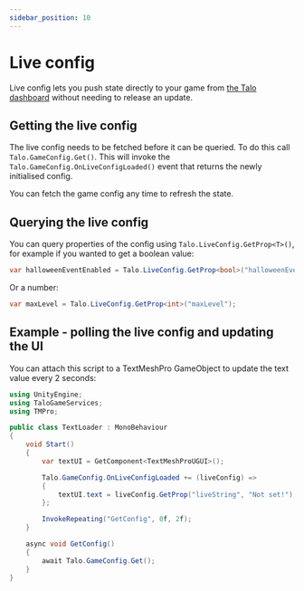 ```yaml
---
sidebar_position: 10
---
```


# Live config

Live config lets you push state directly to your game from [the Talo dashboard](https://dashboard.trytalo.com) without needing to release an update.

## Getting the live config

The live config needs to be fetched before it can be queried. To do this call `Talo.GameConfig.Get()`.
This will invoke the `Talo.GameConfig.OnLiveConfigLoaded()` event that returns the newly initialised config.

You can fetch the game config any time to refresh the state.

## Querying the live config

You can query properties of the config using `Talo.LiveConfig.GetProp<T>()`, for example if you wanted to get a boolean value:

```c#
var halloweenEventEnabled = Talo.LiveConfig.GetProp<bool>("halloweenEventEnabled");
```

Or a number:

```c#
var maxLevel = Talo.LiveConfig.GetProp<int>("maxLevel");
```

## Example - polling the live config and updating the UI

You can attach this script to a TextMeshPro GameObject to update the text value every 2 seconds:

```c#
using UnityEngine;
using TaloGameServices;
using TMPro;

public class TextLoader : MonoBehaviour
{
    void Start()
    {
        var textUI = GetComponent<TextMeshProUGUI>();

        Talo.GameConfig.OnLiveConfigLoaded += (liveConfig) =>
        {
            textUI.text = liveConfig.GetProp("liveString", "Not set!");
        };

        InvokeRepeating("GetConfig", 0f, 2f);
    }

    async void GetConfig()
    {
        await Talo.GameConfig.Get();
    }
}
```
